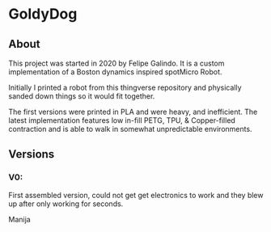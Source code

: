 # GoldyDog 

## About

This project was started in 2020 by Felipe Galindo. It is a custom implementation of a Boston dynamics inspired spotMicro Robot.

Initially I printed a robot from this thingverse repository and physically sanded down things so it would fit together. 

The first versions were printed in PLA and were heavy, and inefficient. The latest implementation features low in-fill PETG, TPU, & Copper-filled contraction and is able to walk in somewhat unpredictable environments. 

## Versions

### V0:
First assembled version, could not get get electronics to work and they blew up after only working for seconds. 


Manija
